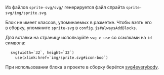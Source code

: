 Из файлов `sprite-svg/svg/` генерируется файл спрайта `sprite-svg/img/sprite.svg`.

<p class="alert  alert--warning">Блок не имеет классов, упоминаемых в разметке. Чтобы взять его в сборку, упомяните <code>sprite-svg</code> в <code>config.js#alwaysAddBlocks</code>.</p>

Для вставки на страницу используйте <code>svg &gt; use</code> со ссылками на <code>id</code> символа:

<pre class="code">
  <code>svg(width=`32`, height=`32`)</code>
  <code>  use(xlink:href=`img/sprite.svg#icon-boo`)</code>
</pre>

<p class="alert alert--warning">При использовании блока в проекте в сборку берётся <a href="https://www.npmjs.com/package/svg4everybody">svg4everybody</a>.</p>
